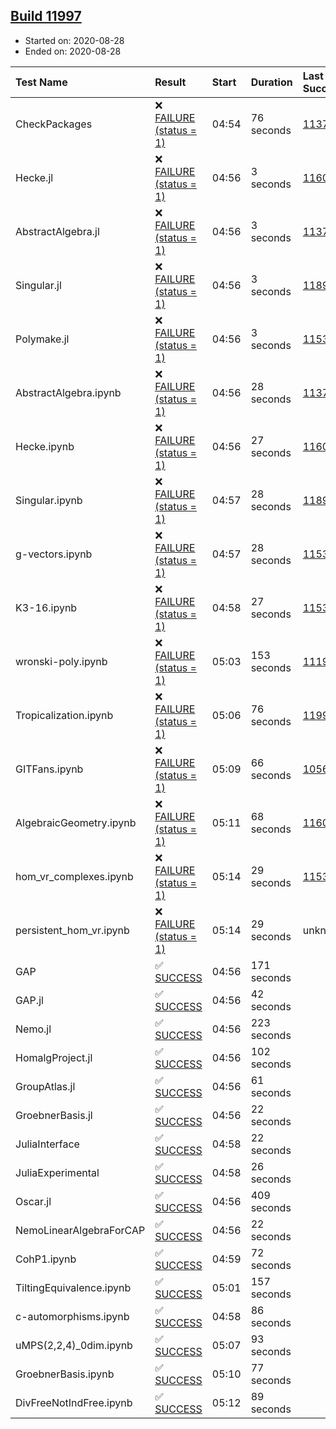 ## [Build 11997](https://oscarci.mathematik.uni-kl.de/job/oscar/11997/)

* Started on: 2020-08-28
* Ended on: 2020-08-28

| Test Name    | Result | Start | Duration | Last Success | First Failure |
|:-------------|:-------|:------|:---------|:-------------|:--------------|
| CheckPackages | ❌ [FAILURE (status = 1)](https://oscarci.mathematik.uni-kl.de/job/oscar/11997/artifact/logs/build-11997/CheckPackages.log) | 04:54 | 76 seconds | [11376](https://oscarci.mathematik.uni-kl.de/job/oscar/11376/) | [11377](https://oscarci.mathematik.uni-kl.de/job/oscar/11377/) |
| Hecke.jl | ❌ [FAILURE (status = 1)](https://oscarci.mathematik.uni-kl.de/job/oscar/11997/artifact/logs/build-11997/Hecke.jl.log) | 04:56 | 3 seconds | [11602](https://oscarci.mathematik.uni-kl.de/job/oscar/11602/) | [11603](https://oscarci.mathematik.uni-kl.de/job/oscar/11603/) |
| AbstractAlgebra.jl | ❌ [FAILURE (status = 1)](https://oscarci.mathematik.uni-kl.de/job/oscar/11997/artifact/logs/build-11997/AbstractAlgebra.jl.log) | 04:56 | 3 seconds | [11376](https://oscarci.mathematik.uni-kl.de/job/oscar/11376/) | [11377](https://oscarci.mathematik.uni-kl.de/job/oscar/11377/) |
| Singular.jl | ❌ [FAILURE (status = 1)](https://oscarci.mathematik.uni-kl.de/job/oscar/11997/artifact/logs/build-11997/Singular.jl.log) | 04:56 | 3 seconds | [11893](https://oscarci.mathematik.uni-kl.de/job/oscar/11893/) | [11894](https://oscarci.mathematik.uni-kl.de/job/oscar/11894/) |
| Polymake.jl | ❌ [FAILURE (status = 1)](https://oscarci.mathematik.uni-kl.de/job/oscar/11997/artifact/logs/build-11997/Polymake.jl.log) | 04:56 | 3 seconds | [11532](https://oscarci.mathematik.uni-kl.de/job/oscar/11532/) | [11533](https://oscarci.mathematik.uni-kl.de/job/oscar/11533/) |
| AbstractAlgebra.ipynb | ❌ [FAILURE (status = 1)](https://oscarci.mathematik.uni-kl.de/job/oscar/11997/artifact/logs/build-11997/AbstractAlgebra.ipynb.log) | 04:56 | 28 seconds | [11376](https://oscarci.mathematik.uni-kl.de/job/oscar/11376/) | [11377](https://oscarci.mathematik.uni-kl.de/job/oscar/11377/) |
| Hecke.ipynb | ❌ [FAILURE (status = 1)](https://oscarci.mathematik.uni-kl.de/job/oscar/11997/artifact/logs/build-11997/Hecke.ipynb.log) | 04:56 | 27 seconds | [11602](https://oscarci.mathematik.uni-kl.de/job/oscar/11602/) | [11603](https://oscarci.mathematik.uni-kl.de/job/oscar/11603/) |
| Singular.ipynb | ❌ [FAILURE (status = 1)](https://oscarci.mathematik.uni-kl.de/job/oscar/11997/artifact/logs/build-11997/Singular.ipynb.log) | 04:57 | 28 seconds | [11893](https://oscarci.mathematik.uni-kl.de/job/oscar/11893/) | [11894](https://oscarci.mathematik.uni-kl.de/job/oscar/11894/) |
| g-vectors.ipynb | ❌ [FAILURE (status = 1)](https://oscarci.mathematik.uni-kl.de/job/oscar/11997/artifact/logs/build-11997/g-vectors.ipynb.log) | 04:57 | 28 seconds | [11532](https://oscarci.mathematik.uni-kl.de/job/oscar/11532/) | [11533](https://oscarci.mathematik.uni-kl.de/job/oscar/11533/) |
| K3-16.ipynb | ❌ [FAILURE (status = 1)](https://oscarci.mathematik.uni-kl.de/job/oscar/11997/artifact/logs/build-11997/K3-16.ipynb.log) | 04:58 | 27 seconds | [11532](https://oscarci.mathematik.uni-kl.de/job/oscar/11532/) | [11533](https://oscarci.mathematik.uni-kl.de/job/oscar/11533/) |
| wronski-poly.ipynb | ❌ [FAILURE (status = 1)](https://oscarci.mathematik.uni-kl.de/job/oscar/11997/artifact/logs/build-11997/wronski-poly.ipynb.log) | 05:03 | 153 seconds | [11192](https://oscarci.mathematik.uni-kl.de/job/oscar/11192/) | [11193](https://oscarci.mathematik.uni-kl.de/job/oscar/11193/) |
| Tropicalization.ipynb | ❌ [FAILURE (status = 1)](https://oscarci.mathematik.uni-kl.de/job/oscar/11997/artifact/logs/build-11997/Tropicalization.ipynb.log) | 05:06 | 76 seconds | [11996](https://oscarci.mathematik.uni-kl.de/job/oscar/11996/) | [11997](https://oscarci.mathematik.uni-kl.de/job/oscar/11997/) |
| GITFans.ipynb | ❌ [FAILURE (status = 1)](https://oscarci.mathematik.uni-kl.de/job/oscar/11997/artifact/logs/build-11997/GITFans.ipynb.log) | 05:09 | 66 seconds | [10566](https://oscarci.mathematik.uni-kl.de/job/oscar/10566/) | [10567](https://oscarci.mathematik.uni-kl.de/job/oscar/10567/) |
| AlgebraicGeometry.ipynb | ❌ [FAILURE (status = 1)](https://oscarci.mathematik.uni-kl.de/job/oscar/11997/artifact/logs/build-11997/AlgebraicGeometry.ipynb.log) | 05:11 | 68 seconds | [11602](https://oscarci.mathematik.uni-kl.de/job/oscar/11602/) | [11603](https://oscarci.mathematik.uni-kl.de/job/oscar/11603/) |
| hom_vr_complexes.ipynb | ❌ [FAILURE (status = 1)](https://oscarci.mathematik.uni-kl.de/job/oscar/11997/artifact/logs/build-11997/hom_vr_complexes.ipynb.log) | 05:14 | 29 seconds | [11532](https://oscarci.mathematik.uni-kl.de/job/oscar/11532/) | [11533](https://oscarci.mathematik.uni-kl.de/job/oscar/11533/) |
| persistent_hom_vr.ipynb | ❌ [FAILURE (status = 1)](https://oscarci.mathematik.uni-kl.de/job/oscar/11997/artifact/logs/build-11997/persistent_hom_vr.ipynb.log) | 05:14 | 29 seconds | unknown | unknown |
| GAP | ✅ [SUCCESS](https://oscarci.mathematik.uni-kl.de/job/oscar/11997/artifact/logs/build-11997/GAP.log) | 04:56 | 171 seconds |  |  |
| GAP.jl | ✅ [SUCCESS](https://oscarci.mathematik.uni-kl.de/job/oscar/11997/artifact/logs/build-11997/GAP.jl.log) | 04:56 | 42 seconds |  |  |
| Nemo.jl | ✅ [SUCCESS](https://oscarci.mathematik.uni-kl.de/job/oscar/11997/artifact/logs/build-11997/Nemo.jl.log) | 04:56 | 223 seconds |  |  |
| HomalgProject.jl | ✅ [SUCCESS](https://oscarci.mathematik.uni-kl.de/job/oscar/11997/artifact/logs/build-11997/HomalgProject.jl.log) | 04:56 | 102 seconds |  |  |
| GroupAtlas.jl | ✅ [SUCCESS](https://oscarci.mathematik.uni-kl.de/job/oscar/11997/artifact/logs/build-11997/GroupAtlas.jl.log) | 04:56 | 61 seconds |  |  |
| GroebnerBasis.jl | ✅ [SUCCESS](https://oscarci.mathematik.uni-kl.de/job/oscar/11997/artifact/logs/build-11997/GroebnerBasis.jl.log) | 04:56 | 22 seconds |  |  |
| JuliaInterface | ✅ [SUCCESS](https://oscarci.mathematik.uni-kl.de/job/oscar/11997/artifact/logs/build-11997/JuliaInterface.log) | 04:58 | 22 seconds |  |  |
| JuliaExperimental | ✅ [SUCCESS](https://oscarci.mathematik.uni-kl.de/job/oscar/11997/artifact/logs/build-11997/JuliaExperimental.log) | 04:58 | 26 seconds |  |  |
| Oscar.jl | ✅ [SUCCESS](https://oscarci.mathematik.uni-kl.de/job/oscar/11997/artifact/logs/build-11997/Oscar.jl.log) | 04:56 | 409 seconds |  |  |
| NemoLinearAlgebraForCAP | ✅ [SUCCESS](https://oscarci.mathematik.uni-kl.de/job/oscar/11997/artifact/logs/build-11997/NemoLinearAlgebraForCAP.log) | 04:56 | 22 seconds |  |  |
| CohP1.ipynb | ✅ [SUCCESS](https://oscarci.mathematik.uni-kl.de/job/oscar/11997/artifact/logs/build-11997/CohP1.ipynb.log) | 04:59 | 72 seconds |  |  |
| TiltingEquivalence.ipynb | ✅ [SUCCESS](https://oscarci.mathematik.uni-kl.de/job/oscar/11997/artifact/logs/build-11997/TiltingEquivalence.ipynb.log) | 05:01 | 157 seconds |  |  |
| c-automorphisms.ipynb | ✅ [SUCCESS](https://oscarci.mathematik.uni-kl.de/job/oscar/11997/artifact/logs/build-11997/c-automorphisms.ipynb.log) | 04:58 | 86 seconds |  |  |
| uMPS(2,2,4)_0dim.ipynb | ✅ [SUCCESS](https://oscarci.mathematik.uni-kl.de/job/oscar/11997/artifact/logs/build-11997/uMPS-2-2-4-_0dim.ipynb.log) | 05:07 | 93 seconds |  |  |
| GroebnerBasis.ipynb | ✅ [SUCCESS](https://oscarci.mathematik.uni-kl.de/job/oscar/11997/artifact/logs/build-11997/GroebnerBasis.ipynb.log) | 05:10 | 77 seconds |  |  |
| DivFreeNotIndFree.ipynb | ✅ [SUCCESS](https://oscarci.mathematik.uni-kl.de/job/oscar/11997/artifact/logs/build-11997/DivFreeNotIndFree.ipynb.log) | 05:12 | 89 seconds |  |  |
